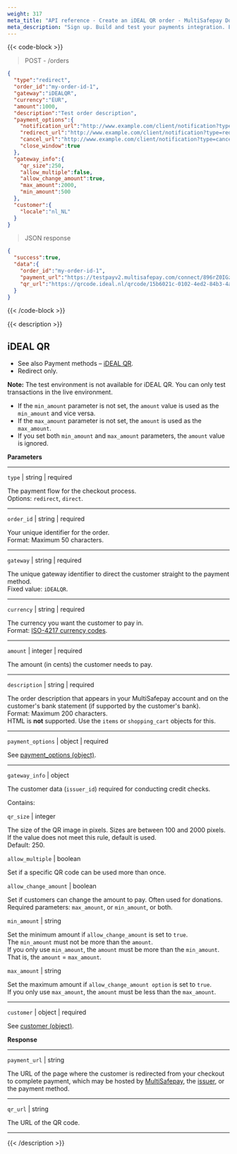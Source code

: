 ```yaml
---
weight: 317
meta_title: "API reference - Create an iDEAL QR order - MultiSafepay Docs"
meta_description: "Sign up. Build and test your payments integration. Explore our products and services. Use our API reference, SDKs, and wrappers. Get support."
---
```

{{< code-block >}}
> POST - /orders

```json
{
  "type":"redirect",
  "order_id":"my-order-id-1",
  "gateway":"iDEALQR",
  "currency":"EUR",
  "amount":1000,
  "description":"Test order description",
  "payment_options":{
    "notification_url":"http://www.example.com/client/notification?type=notification",
    "redirect_url":"http://www.example.com/client/notification?type=redirect",
    "cancel_url":"http://www.example.com/client/notification?type=cancel",
    "close_window":true
  },
  "gateway_info":{
    "qr_size":250,
    "allow_multiple":false,
    "allow_change_amount":true,
    "max_amount":2000,
    "min_amount":500
  },
  "customer":{
    "locale":"nl_NL"
  }
}
```
> JSON response

```json
{
  "success":true,
  "data":{
    "order_id":"my-order-id-1",
    "payment_url":"https://testpayv2.multisafepay.com/connect/896rZ0IGzhJoP2XQdqzMtHYnIG32W68yAGX/?lang=nl_NL",
    "qr_url":"https://qrcode.ideal.nl/qrcode/15b6021c-0102-4ed2-84b3-4a99272179f7.png"
  }
}
```
{{< /code-block >}}

{{< description >}}
## iDEAL QR

- See also Payment methods – [iDEAL QR](/payments/methods/banks/idealqr).  
- Redirect only.

**Note:** The test environment is not available for iDEAL QR. You can only test transactions in the live environment. 

- If the `min_amount` parameter is not set, the `amount` value is used as the `min_amount` and vice versa.  
- If the `max_amount` parameter is not set, the `amount` is used as the `max_amount`.  
- If you set both `min_amount` and `max_amount` parameters, the `amount` value is ignored.

**Parameters**

----------------
`type` | string | required

The payment flow for the checkout process.  
Options: `redirect`, `direct`.  

----------------
`order_id` | string | required

Your unique identifier for the order.    
Format: Maximum 50 characters.

----------------
`gateway` | string | required

The unique gateway identifier to direct the customer straight to the payment method.  
Fixed value: `iDEALQR`.

----------------
`currency` | string | required

The currency you want the customer to pay in.   
Format: [ISO-4217 currency codes](https://www.iso.org/iso-4217-currency-codes.html).  

----------------
`amount` | integer | required

The amount (in cents) the customer needs to pay.

----------------
`description` | string | required

The order description that appears in your MultiSafepay account and on the customer's bank statement (if supported by the customer's bank).   
Format: Maximum 200 characters.   
HTML is **not** supported. Use the `items` or `shopping_cart` objects for this.

----------------
`payment_options` | object | required

See [payment_options (object)](/api/#payment-options-object).

----------------
`gateway_info` | object

The customer data (`issuer_id`) required for conducting credit checks.

Contains:

`qr_size` | integer

The size of the QR image in pixels. Sizes are between 100 and 2000 pixels. If the value does not meet this rule, default is used.  
Default: 250.  

`allow_multiple` | boolean

Set if a specific QR code can be used more than once.

`allow_change_amount` | boolean

Set if customers can change the amount to pay. Often used for donations.  
Required parameters: `max_amount`, or `min_amount`, or both. 

`min_amount` | string

Set the minimum amount if `allow_change_amount` is set to `true`.  
The `min_amount` must not be more than the `amount`.  
If you only use `min_amount`, the `amount` must be more than the `min_amount`. That is, the `amount` = `max_amount`. 
    
`max_amount` | string

Set the maximum amount if `allow_change_amount option` is set to `true`.  
If you only use `max_amount`, the `amount` must be less than the `max_amount`.

----------------
`customer` | object | required

See [customer (object)](/api/#customer-object).

**Response**

----------------
`payment_url` | string 

The URL of the page where the customer is redirected from your checkout to complete payment, which may be hosted by [MultiSafepay](/payments/checkout/payment-pages/), the [issuer](/getting-started/glossary/#issuer), or the payment method.

----------------
`qr_url` | string 

The URL of the QR code.

---------------- 


{{< /description >}}
